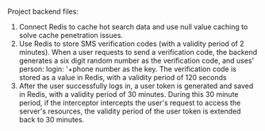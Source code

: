 Project backend files:
1. Connect Redis to cache hot search data and use null value caching to solve cache penetration issues.
2. Use Redis to store SMS verification codes (with a validity period of 2 minutes). When a user requests to send a verification code, the backend generates a six digit random number as the verification code, and uses' person: login: '+phone number as the key. The verification code is stored as a value in Redis, with a validity period of 120 seconds
3. After the user successfully logs in, a user token is generated and saved in Redis, with a validity period of 30 minutes. During this 30 minute period, if the interceptor intercepts the user's request to access the server's resources, the validity period of the user token is extended back to 30 minutes.
